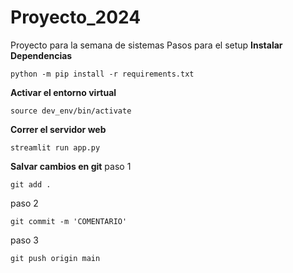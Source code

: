 # Proyecto_2024
Proyecto para la semana de sistemas
Pasos para el setup
**Instalar Dependencias**

```
python -m pip install -r requirements.txt
```

**Activar el entorno virtual**

```
source dev_env/bin/activate
```

**Correr el servidor web**

```
streamlit run app.py
```

**Salvar cambios en git**
paso 1
```
git add .
```
paso 2
```
git commit -m 'COMENTARIO'
```
paso 3
```
git push origin main
```
